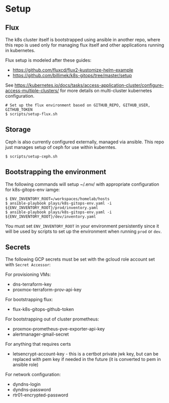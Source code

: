 # Setup


## Flux

The k8s cluster itself is bootstrapped using ansible in another repo, where
this repo is used only for managing flux itself and other applications
running in kubernetes.

Flux setup is modeled after these guides:

  - https://github.com/fluxcd/flux2-kustomize-helm-example
  - https://github.com/billimek/k8s-gitops/tree/master/setup

See https://kubernetes.io/docs/tasks/access-application-cluster/configure-access-multiple-clusters/ for more details on
multi-cluster kubernetes configuration.

```
# Set up the flux environment based on GITHUB_REPO, GITHUB_USER, GITHUB_TOKEN
$ scripts/setup-flux.sh
```

## Storage

Ceph is also currently configured externally, managed via ansible. This repo
just manages setup of ceph for use within kuberntes.

```
$ scripts/setup-ceph.sh
```

## Bootstrapping the environment

The following commands will setup ~/.env/ with appropriate configuration for k8s-gitops-env iamge:
```
$ ENV_INVENTORY_ROOT=/workspaces/homelab/hosts
$ ansible-playbook plays/k8s-gitops-env.yaml -i ${ENV_INVENTORY_ROOT}/prod/inventory.yaml 
$ ansible-playbook plays/k8s-gitops-env.yaml -i ${ENV_INVENTORY_ROOT}/dev/inventory.yaml 
```

You must set `ENV_INVENTORY_ROOT` in your environment persistently since it will be used
by scripts to set up the environment when running `prod` or `dev`.

## Secrets

The following GCP secrets must be set with the gcloud role account set with `Secret Accessor`:

For provisioning VMs:
- dns-terraform-key
- proxmox-terraform-prov-api-key

For bootstrapping flux:
- flux-k8s-gitops-github-token

For bootstrapping out of cluster prometheus:
- proxmox-prometheus-pve-exporter-api-key
- alertmanager-gmail-secret

For anything that requires certs
- letsencrypt-account-key - this is a certbot private jwk key, but can be replaced with pem key if needed in the future (it is converted to pem in ansible role)

For network configuration:
- dyndns-login
- dyndns-password
- rtr01-encrypted-password